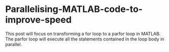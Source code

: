 # Parallelising-MATLAB-code-to-improve-speed
This post will focus on transforming a for loop to a parfor loop in MATLAB. The parfor loop will execute all the statements contained in the loop body in parallel. 
